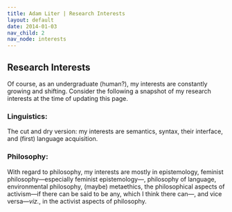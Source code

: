 ```yaml
---
title: Adam Liter | Research Interests
layout: default
date: 2014-01-03
nav_child: 2
nav_node: interests
---
```


## Research Interests

Of course, as an undergraduate (human?), my interests are constantly growing and shifting. Consider the following a snapshot of my research interests at the time of updating this page.					

### Linguistics:

The cut and dry version: my interests are semantics, syntax, their interface, and (first) language acquisition.

### Philosophy:

With regard to philosophy, my interests are mostly in epistemology, feminist philosophy&#8212;especially feminist epistemology&#8212;, philosophy of language, environmental philosophy, (maybe) metaethics, the philosophical aspects of activism&#8212;if there can be said to be any, which I think there can&#8212;, and vice versa&#8212;*viz.*, in the activist aspects of philosophy.